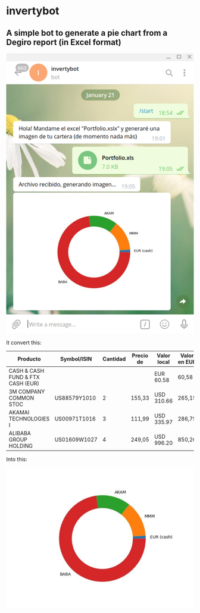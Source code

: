 # invertybot

## A simple bot to generate a pie chart from a Degiro report (in Excel format)

![](./readme_pics/bot.png)


It convert this:

| Producto                               | Symbol/ISIN   |	Cantidad |	Precio de  |	Valor local |	Valor en EUR |
|----------------------------------------|---------------|-----------|-------------|----------------|----------------|
| CASH & CASH FUND & FTX CASH (EUR)	     |               |           |             |     EUR 60.58  |	 60,58       |
| 3M COMPANY COMMON STOC                 |	US88579Y1010 |	2        |	155,33     |	 USD 310.66 |	 265,15      |
| AKAMAI TECHNOLOGIES I	                 |  US00971T1016 |	3	     |  111,99	   |     USD 335.97	|    286,75      |
| ALIBABA GROUP HOLDING	                 |  US01609W1027 |	4        |	249,05     |	 USD 996.20	|    850,26      |

Into this:

![](./readme_pics/result.jpg)

